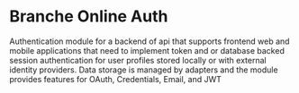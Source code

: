 # Branche Online Auth
Authentication module for a backend of api that supports frontend web and mobile applications that need to implement token and or database backed session authentication for user profiles stored locally or with external identity providers. Data storage is managed by adapters and the module provides features for OAuth, Credentials, Email, and JWT
